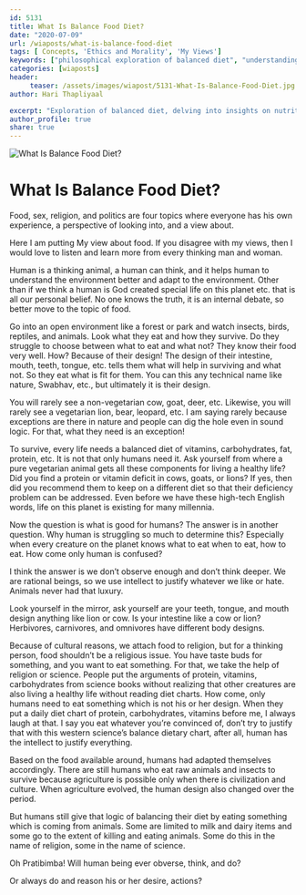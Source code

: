 ```yaml
--- 
id: 5131 
title: What Is Balance Food Diet?
date: "2020-07-09"
url: /wiaposts/what-is-balance-food-diet
tags: [ Concepts, 'Ethics and Morality', 'My Views']    
keywords: ["philosophical exploration of balanced diet", "understanding nutrition in philosophy", "poetic insights on food and health", "philosophy of diet and well-being", "exploring balanced diet in philosophical context"]
categories: [wiaposts] 
header:
     teaser: /assets/images/wiapost/5131-What-Is-Balance-Food-Diet.jpg
author: Hari Thapliyaal 

excerpt: "Exploration of balanced diet, delving into insights on nutrition and well-being."
author_profile: true 
share: true 
---
```


![What Is Balance Food Diet?](/assets/images/wiapost/5131-What-Is-Balance-Food-Diet.jpg)     
   
# What Is Balance Food Diet?
       
Food, sex, religion, and politics are four topics where everyone has his own experience, a perspective of looking into, and a view about.    
    
Here I am putting My view about food. If you disagree with my views, then I would love to listen and learn more from every thinking man and woman.    
    
Human is a thinking animal, a human can think, and it helps human to understand the environment better and adapt to the environment. Other than if we think a human is God created special life on this planet etc. that is all our personal belief. No one knows the truth, it is an internal debate, so better move to the topic of food.    
    
Go into an open environment like a forest or park and watch insects, birds, reptiles, and animals. Look what they eat and how they survive. Do they struggle to choose between what to eat and what not? They know their food very well. How? Because of their design! The design of their intestine, mouth, teeth, tongue, etc. tells them what will help in surviving and what not. So they eat what is fit for them. You can this any technical name like nature, Swabhav, etc., but ultimately it is their design.    
    
You will rarely see a non-vegetarian cow, goat, deer, etc. Likewise, you will rarely see a vegetarian lion, bear, leopard, etc. I am saying rarely because exceptions are there in nature and people can dig the hole even in sound logic. For that, what they need is an exception!    
    
To survive, every life needs a balanced diet of vitamins, carbohydrates, fat, protein, etc. It is not that only humans need it. Ask yourself from where a pure vegetarian animal gets all these components for living a healthy life? Did you find a protein or vitamin deficit in cows, goats, or lions? If yes, then did you recommend them to keep on a different diet so that their deficiency problem can be addressed. Even before we have these high-tech English words, life on this planet is existing for many millennia.    
    
Now the question is what is good for humans? The answer is in another question. Why human is struggling so much to determine this? Especially when every creature on the planet knows what to eat when to eat, how to eat. How come only human is confused?    
    
I think the answer is we don’t observe enough and don’t think deeper. We are rational beings, so we use intellect to justify whatever we like or hate. Animals never had that luxury.    
    
Look yourself in the mirror, ask yourself are your teeth, tongue, and mouth design anything like lion or cow. Is your intestine like a cow or lion? Herbivores, carnivores, and omnivores have different body designs.    
    
Because of cultural reasons, we attach food to religion, but for a thinking person, food shouldn’t be a religious issue. You have taste buds for something, and you want to eat something. For that, we take the help of religion or science. People put the arguments of protein, vitamins, carbohydrates from science books without realizing that other creatures are also living a healthy life without reading diet charts. How come, only humans need to eat something which is not his or her design. When they put a daily diet chart of protein, carbohydrates, vitamins before me, I always laugh at that. I say you eat whatever you’re convinced of, don’t try to justify that with this western science’s balance dietary chart, after all, human has the intellect to justify everything.    
    
Based on the food available around, humans had adapted themselves accordingly. There are still humans who eat raw animals and insects to survive because agriculture is possible only when there is civilization and culture. When agriculture evolved, the human design also changed over the period.    
    
But humans still give that logic of balancing their diet by eating something which is coming from animals. Some are limited to milk and dairy items and some go to the extent of killing and eating animals. Some do this in the name of religion, some in the name of science.    
    
Oh Pratibimba! Will human being ever obverse, think, and do?    
    
Or always do and reason his or her desire, actions?    
